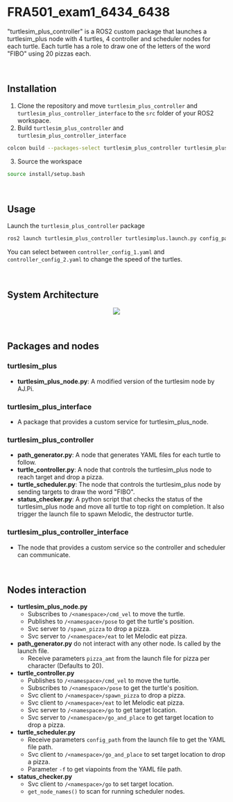 # FRA501_exam1_6434_6438
"turtlesim_plus_controller" is a ROS2 custom package that launches a turtlesim_plus node with 4 turtles, 4 controller and scheduler nodes for each turtle. Each turtle has a role to draw one of the letters of the word "FIBO" using 20 pizzas each.

<br>

## Installation
1. Clone the repository and move `turtlesim_plus_controller` and `turtlesim_plus_controller_interface` to the `src` folder of your ROS2 workspace.
2. Build `turtlesim_plus_controller` and `turtlesim_plus_controller_interface`
```bash
colcon build --packages-select turtlesim_plus_controller turtlesim_plus_controller_interface
```
3. Source the workspace
```bash
source install/setup.bash
```

<br>

## Usage
Launch the `turtlesim_plus_controller` package
```bash
ros2 launch turtlesim_plus_controller turtlesimplus.launch.py config_path:="controller_config_1.yaml" pizza_amt:=20
```
You can select between `controller_config_1.yaml` and `controller_config_2.yaml` to change the speed of the turtles.

<br>

## System Architecture
<p align="center">
  <img src="https://github.com/Nopparuj-an/FRA501_exam1_6434_6438/blob/main/system_architecture.jpg?raw=true">
</p>

<br>

## Packages and nodes

### turtlesim_plus
- **turtlesim_plus_node.py**: A modified version of the turtlesim node by AJ.Pi.

### turtlesim_plus_interface
- A package that provides a custom service for turtlesim_plus_node.

### turtlesim_plus_controller
- **path_generator.py**: A node that generates YAML files for each turtle to follow.
- **turtle_controller.py**: A node that controls the turtlesim_plus node to reach target and drop a pizza.
- **turtle_scheduler.py**: The node that controls the turtlesim_plus node by sending targets to draw the word "FIBO".
- **status_checker.py**: A python script that checks the status of the turtlesim_plus node and move all turtle to top right on completion. It also trigger the launch file to spawn Melodic, the destructor turtle.

### turtlesim_plus_controller_interface
- The node that provides a custom service so the controller and scheduler can communicate.

<br>

## Nodes interaction

- **turtlesim_plus_node.py**
    - Subscribes to `/<namespace>/cmd_vel` to move the turtle.
    - Publishes to `/<namespace>/pose` to get the turtle's position.
    - Svc server to `/spawn_pizza` to drop a pizza.
    - Svc server to `/<namespace>/eat` to let Melodic eat pizza.
- **path_generator.py** do not interact with any other node. Is called by the launch file.
    - Receive parameters `pizza_amt` from the launch file for pizza per character (Defaults to 20).
- **turtle_controller.py**
    - Publishes to `/<namespace>/cmd_vel` to move the turtle.
    - Subscribes to `/<namespace>/pose` to get the turtle's position.
    - Svc client to `/<namespace>/spawn_pizza` to drop a pizza.
    - Svc client to `/<namespace>/eat` to let Melodic eat pizza.
    - Svc server to `/<namespace>/go` to get target location.
    - Svc server to `/<namespace>/go_and_place` to get target location to drop a pizza.
- **turtle_scheduler.py**
    - Receive parameters `config_path` from the launch file to get the YAML file path.
    - Svc client to `/<namespace>/go_and_place` to set target location to drop a pizza.
    - Parameter `-f` to get viapoints from the YAML file path.
- **status_checker.py**
    - Svc client to `/<namespace>/go` to set target location.
    - `get_node_names()` to scan for running scheduler nodes.
